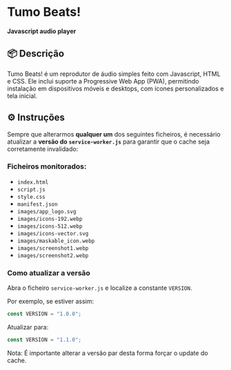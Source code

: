 # Tumo Beats!

**Javascript audio player**

## 📦 Descrição

Tumo Beats! é um reprodutor de áudio simples feito com Javascript, HTML e CSS. Ele inclui suporte a Progressive Web App (PWA), permitindo instalação em dispositivos móveis e desktops, com ícones personalizados e tela inicial.

## ⚙️ Instruções

Sempre que alterarmos **qualquer um** dos seguintes ficheiros, é necessário atualizar a **versão do `service-worker.js`** para garantir que o cache seja corretamente invalidado:

### Ficheiros monitorados:
- `index.html`
- `script.js`
- `style.css`
- `manifest.json`
- `images/app_logo.svg`
- `images/icons-192.webp`
- `images/icons-512.webp`
- `images/icons-vector.svg`
- `images/maskable_icon.webp`
- `images/screenshot1.webp`
- `images/screenshot2.webp`

### Como atualizar a versão

Abra o ficheiro `service-worker.js` e localize a constante `VERSION`.

Por exemplo, se estiver assim:

```js
const VERSION = "1.0.0";
```

Atualizar para:

```js
const VERSION = "1.1.0";
```

Nota: É importante alterar a versão par desta forma forçar o update do cache.

